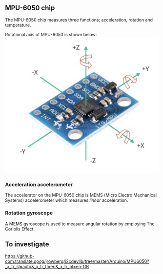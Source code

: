 
## MPU-6050 chip
The MPU-6050 chip measures three functions; acceleration, rotation and temperature.

Rotational axis of MPU-6050 is shown below: 
![mpu_6050_rotation](../images/mpu_rotation.png)

### Acceleration accelerometer
The accelerator on the MPU-6050 chip is MEMS (Micro Electro Mechanical Systems) accelerometer which measures *linear* acceleration.

### Rotation gyroscope
A MEMS gyroscope is used to measure angular rotation by employing The Coriolis Effect. 




## To investigate


https://github-com.translate.goog/jrowberg/i2cdevlib/tree/master/Arduino/MPU6050?_x_tr_sl=auto&_x_tr_tl=en&_x_tr_hl=en-GB